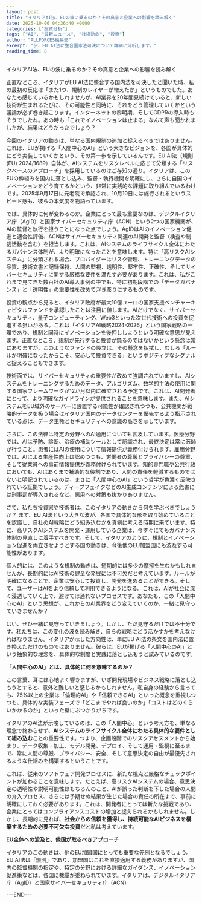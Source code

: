 ```yaml
---
layout: post
title: "イタリアAI法、EUの波に乗るのか？その真意と企業への影響を読み解く"
date: 2025-10-06 04:36:40 +0000
categories: ["投資分析"]
tags: ["AI", "最新ニュース", "技術動向", "投資"]
author: "ALLFORCES編集部"
excerpt: "伊、EU AI法に整合国家法可決について詳細に分析します。"
reading_time: 8
---
```


イタリアAI法、EUの波に乗るのか？その真意と企業への影響を読み解く

正直なところ、イタリアがEU AI法に整合する国内法を可決したと聞いた時、私の最初の反応は「また1つ、規制のレイヤーが増えたか」というものでした。あなたも感じているかもしれませんが、AI業界を20年間見続けていると、新しい技術が生まれるたびに、その可能性と同時に、それをどう管理していくかという議論が必ず巻き起こります。インターネットの黎明期、そしてGDPRの導入時もそうでしたね。あの時も「これでイノベーションは止まる」なんて声も聞かれましたが、結果はどうだったでしょう？

今回のイタリアの動きは、単なる国内規制の追加と捉えるべきではありません。これは、EUが掲げる「人間中心のAI」という大きなビジョンを、各国が具体的にどう実装していくかという、その第一歩を示しているんです。EU AI法（規則 (EU) 2024/1689）自体が、AIシステムをリスクレベルに応じて分類する「リスクベースのアプローチ」を採用しているのはご存知の通り。イタリアは、このEUの枠組みを国内に落とし込み、監督・執行機関を明確にし、さらに自国のイノベーションをどう育てるかという、非常に実践的な課題に取り組んでいるわけです。2025年9月17日に元老院で承認され、10月10日には施行されるというスピード感も、彼らの本気度を物語っています。

では、具体的に何が変わるのか。企業にとって最も重要なのは、デジタルイタリア庁（AgID）と国家サイバーセキュリティ庁（ACN）という2つの国家機関が、AIの監督と執行を担うことになった点でしょう。AgIDはAIのイノベーション促進と適合性評価、ACNはサイバーセキュリティ関連のAI開発と監督（検査や制裁活動を含む）を担当します。これは、AIシステムのライフサイクル全体にわたるガバナンス体制が、より明確になったことを意味します。特に「高リスクAIシステム」に分類される場合、プロバイダーはリスク管理、トレーニングデータの品質、技術文書と記録保持、人間の監視、透明性、堅牢性、正確性、そしてサイバーセキュリティに関する厳格な要件を満たす必要があります。これは、私がこれまで見てきた数百社のAI導入事例の中でも、特に初期段階での「データガバナンス」と「透明性」の重要性を改めて浮き彫りにするものです。

投資の観点から見ると、イタリア政府が最大10億ユーロの国家支援ベンチャーキャピタルファンドを承認したことは注目に値します。AIだけでなく、サイバーセキュリティ、量子コンピューティング、Web3といった次世代技術への投資を促進する狙いがある。これは「イタリアAI戦略2024-2026」という国家戦略の一環であり、規制と同時にイノベーションを後押ししようという明確な意思が見えます。正直なところ、規制が先行すると投資が鈍るのではないかという懸念は常にありますが、このようなファンドの設立は、その懸念を払拭し、むしろ「ルールが明確になったからこそ、安心して投資できる」というポジティブなシグナルと捉えることもできます。

技術面では、サイバーセキュリティの重要性が改めて強調されていますし、AIシステムをトレーニングするためのデータ、アルゴリズム、数学的手法の使用に関する国家フレームワークが12か月以内に確立される予定です。これは、AI開発者にとって、より明確なガイドラインが提供されることを意味します。また、AIシステムをEU域外のサーバーに設置する可能性が確認されつつも、公共機関が戦略的データを扱う場合はイタリア国内のデータセンターを優先するよう指示されている点は、データ主権とセキュリティへの意識の高さを示しています。

さらに、この法律は特定の分野へのAI適用についても言及しています。医療分野では、AIは予防、診断、治療の補助ツールとして認識され、最終決定は常に医師が行うこと。患者にはAIの使用について情報提供が義務付けられます。雇用分野では、AIによる生産性向上は認めつつも、労働者の尊厳とプライバシーの尊重、そして従業員への事前情報提供が義務付けられています。知的専門職や公共行政においても、AIはあくまで補助的な役割であり、人間の責任を軽減するものではないと明記されているのは、まさに「人間中心のAI」という哲学が色濃く反映されている証拠でしょう。ディープフェイクなどのAI生成コンテンツによる危害には刑事罰が導入されるなど、悪用への対策も抜かりありません。

さて、私たち投資家や技術者は、このイタリアの動きから何を学ぶべきでしょうか？ まず、EU AI法という大きな波が、各国で具体的な形を取り始めていることを認識し、自社のAI戦略にどう組み込むかを真剣に考える時期に来ています。特に、高リスクAIシステムを開発・運用している企業は、今すぐにでもガバナンス体制の見直しに着手すべきです。そして、イタリアのように、規制とイノベーション促進を両立させようとする国の動きは、今後他のEU加盟国にも波及する可能性があります。

個人的には、このような規制の動きは、短期的には多少の摩擦を生むかもしれませんが、長期的にはAI技術の健全な発展には不可欠だと考えています。ルールが明確になることで、企業は安心して投資し、開発を進めることができる。そして、ユーザーはAIをより信頼して利用できるようになる。これは、AIが社会に深く浸透していく上で、避けては通れないプロセスです。あなたも、この「人間中心のAI」という思想が、これからのAI業界をどう変えていくのか、一緒に見守っていきませんか？

はい、ぜひ一緒に見守っていきましょう。しかし、ただ見守るだけでは不十分です。私たちは、この変化の波を読み解き、自らの戦略にどう活かすかを考えなければなりません。イタリアが示した方向性は、単にEU AI法の条文を国内法に置き換えただけのものではありません。彼らは、EUが掲げる「人間中心のAI」という抽象的な理念を、具体的な制度と実践に落とし込もうと試みているのです。

**「人間中心のAI」とは、具体的に何を意味するのか？**

この言葉、耳には心地よく響きますが、いざ開発現場やビジネス戦略に落とし込もうとすると、意外と難しいと感じるかもしれません。私自身の経験から言っても、75%以上の企業は「倫理的AI」や「信頼できるAI」といった概念を重視しつつも、具体的な実装フェーズで「どこまでやれば良いのか」「コストはどのくらいかかるのか」といった壁にぶつかりがちです。

イタリアのAI法が示唆しているのは、この「人間中心」という考え方を、単なる理念で終わらせず、**AIシステムのライフサイクル全体にわたる具体的な要件として組み込む**ことの重要性です。つまり、企画段階でのリスクアセスメントから始まり、データ収集・加工、モデル開発、デプロイ、そして運用・監視に至るまで、常に人間の尊厳、プライバシー、安全、そして意思決定の自由が最優先されるような仕組みを構築するということです。

これは、従来のソフトウェア開発プロセスに、新たな視点と厳格なチェックポイントが加わることを意味します。たとえば、高リスクAIシステムの場合、意思決定の透明性や説明可能性はもちろんのこと、AIが誤った判断を下した場合の人間の介入プロセス、さらには予期せぬ結果が生じた場合の責任の所在まで、事前に明確にしておく必要があります。これは、開発者にとっては新たな挑戦であり、企業にとってはコンプライアンスコストの増加と捉えられるかもしれません。しかし、長期的に見れば、**社会からの信頼を獲得し、持続可能なAIビジネスを構築するための必要不可欠な投資**だと私は考えています。

**EU全体への波及と、他国が取るべきアプローチ**

イタリアのこの動きは、他のEU加盟国にとっても重要な先例となるでしょう。EU AI法は「規則」であり、加盟国はこれを直接適用する義務がありますが、国内の監督機関の指定や、特定の分野における詳細なガイダンス、イノベーション促進策などは、各国に裁量が委ねられています。イタリアは、デジタルイタリア庁（AgID）と国家サイバーセキュリティ庁（ACN）

---END---